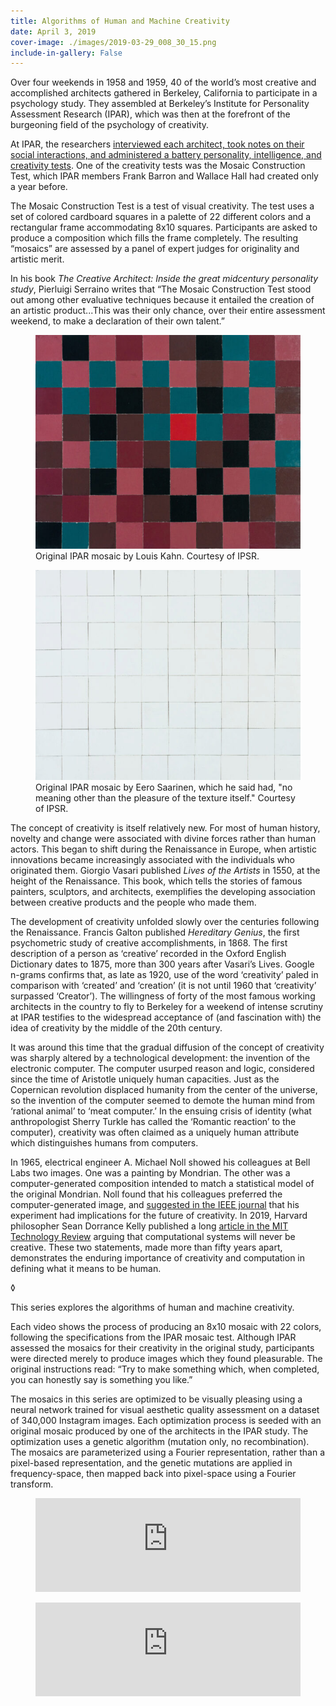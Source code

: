 ```yaml
---
title: Algorithms of Human and Machine Creativity
date: April 3, 2019
cover-image: ./images/2019-03-29_008_30_15.png
include-in-gallery: False
---
```


Over four weekends in 1958 and 1959, 40 of the world’s most creative and accomplished architects gathered in Berkeley, California to participate in a psychology study. They assembled at Berkeley’s Institute for Personality Assessment Research (IPAR), which was then at the forefront of the burgeoning field of the psychology of creativity.

At IPAR, the researchers [interviewed each architect, took notes on their social interactions, and administered a battery personality, intelligence, and creativity tests][99pi]. One of the creativity tests was the Mosaic Construction Test, which IPAR members Frank Barron and Wallace Hall had created only a year before.

The Mosaic Construction Test is a test of visual creativity. The test uses a set of colored cardboard squares in a palette of 22 different colors and a rectangular frame accommodating 8x10 squares. Participants are asked to produce a composition which fills the frame completely. The resulting “mosaics” are assessed by a panel of expert judges for originality and artistic merit.

In his book _The Creative Architect: Inside the great midcentury personality study_, Pierluigi Serraino writes that “The Mosaic Construction Test stood out among other evaluative techniques because it entailed the creation of an artistic product...This was their only chance, over their entire assessment weekend, to make a declaration of their own talent.”


<figure>
<img src="./images/181.jpg"></img>
<figcaption>Original IPAR mosaic by Louis Kahn. Courtesy of IPSR.</figcaption>
</figure>

<figure>
<img src="./images/194.jpg"></img>
<figcaption>Original IPAR mosaic by Eero Saarinen, which he said had, "no meaning other than the pleasure of the texture itself." Courtesy of IPSR.</figcaption>
</figure>


The concept of creativity is itself relatively new. For most of human history, novelty and change were associated with divine forces rather than human actors. This began to shift during the Renaissance in Europe, when artistic innovations became increasingly associated with the individuals who originated them. Giorgio Vasari published _Lives of the Artists_ in 1550, at the height of the Renaissance. This book, which tells the stories of famous painters, sculptors, and architects, exemplifies the developing association between creative products and the people who made them.

The development of creativity unfolded slowly over the centuries following the Renaissance. Francis Galton published _Hereditary Genius_, the first psychometric study of creative accomplishments, in 1868. The first description of a person as ‘creative’ recorded in the Oxford English Dictionary dates to 1875, more than 300 years after Vasari’s Lives. Google n-grams confirms that, as late as 1920, use of the word ‘creativity’ paled in comparison with ‘created’ and ‘creation’ (it is not until 1960 that ‘creativity’ surpassed ‘Creator’). The willingness of forty of the most famous working architects in the country to fly to Berkeley for a weekend of intense scrutiny at IPAR testifies to the widespread acceptance of (and fascination with) the idea of creativity by the middle of the 20th century.

It was around this time that the gradual diffusion of the concept of creativity was sharply altered by a technological development: the invention of the electronic computer. The computer usurped reason and logic, considered since the time of Aristotle uniquely human capacities. Just as the Copernican revolution displaced humanity from the center of the universe, so the invention of the computer seemed to demote the human mind from ‘rational animal’ to ‘meat computer.’ In the ensuing crisis of identity (what anthropologist Sherry Turkle has called the ‘Romantic reaction’ to the computer), creativity was often claimed as a uniquely human attribute which distinguishes humans from computers.

In 1965, electrical engineer A. Michael Noll showed his colleagues at Bell Labs two images. One was a painting by Mondrian. The other was a computer-generated composition intended to match a statistical model of the original Mondrian. Noll found that his colleagues preferred the computer-generated image, and [suggested in the IEEE journal][The Digital Computer as a Creative Medium] that his experiment had implications for the future of creativity. In 2019, Harvard philosopher Sean Dorrance Kelly published a long [article in the MIT Technology Review][Sean Dorrance Kelly] arguing that computational systems will never be creative. These two statements, made more than fifty years apart, demonstrates the enduring importance of creativity and computation in defining what it means to be human.

<p class="divider">◊</p>

This series explores the algorithms of human and machine creativity.

Each video shows the process of producing an 8x10 mosaic with 22 colors, following the specifications from the IPAR mosaic test. Although IPAR assessed the mosaics for their creativity in the original study, participants were directed merely to produce images which they found pleasurable. The original instructions read: “Try to make something which, when completed, you can honestly say is something you like.”

The mosaics in this series are optimized to be visually pleasing using a neural network trained for visual aesthetic quality assessment on a dataset of 340,000 Instagram images. Each optimization process is seeded with an original mosaic produced by one of the architects in the IPAR study. The optimization uses a genetic algorithm (mutation only, no recombination). The mosaics are parameterized using a Fourier representation, rather than a pixel-based representation, and the genetic mutations are applied in frequency-space, then mapped back into pixel-space using a Fourier transform.

<figure>
<div class="mosaic-container">
<iframe class="mosaic-video" width="100%" src="https://player.vimeo.com/video/333563547" frameborder="0" allow="autoplay; fullscreen" allowfullscreen></iframe>
</div><!-- .mosaic-container -->
</figure>

<figure>
<div class="mosaic-container">
<iframe class="mosaic-video" width="100%" src="https://player.vimeo.com/video/333555563" frameborder="0" allow="autoplay; fullscreen" allowfullscreen></iframe>
</div><!-- .mosaic-container -->
</figure>


[99pi]: https://99percentinvisible.org/episode/the-mind-of-an-architect/
[Sean Dorrance Kelly]: https://www.technologyreview.com/s/612913/a-philosopher-argues-that-an-ai-can-never-be-an-artist/
[The Digital Computer as a Creative Medium]: http://noll.uscannenberg.org/Art%20Papers/Creative%20Medium.pdf
